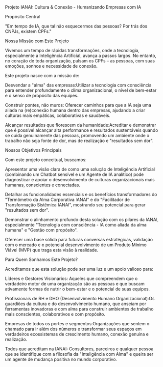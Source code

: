 Projeto IANAI: Cultura & Conexão - Humanizando Empresas com IA

Propósito Central

"Em tempo de IA, que tal não esquecermos das pessoas? Por trás dos CNPJs, existem CPFs."


Nossa Missão com Este Projeto

Vivemos um tempo de rápidas transformações, onde a tecnologia, especialmente a Inteligência Artificial, avança a passos largos. No entanto, no coração de toda organização, pulsam os CPFs – as pessoas, com suas emoções, sonhos e necessidade de conexão.

Este projeto nasce com a missão de:

Desvendar a "alma" das empresas:Utilizar a tecnologia com consciência para entender profundamente o clima organizacional, o nível de bem-estar e o senso de propósito das equipes.

Construir pontes, não muros: Oferecer caminhos para que a IA seja uma aliada na (re)conexão humana dentro das empresas, ajudando a criar culturas mais empáticas, colaborativas e saudáveis.

Alcançar resultados que florescem da humanidade:Acreditar e demonstrar que é possível alcançar alta performance e resultados sustentáveis quando se cuida genuinamente das pessoas, promovendo um ambiente onde o trabalho não seja fonte de dor, mas de realização e "resultados sem dor".

Nossos Objetivos Principais

Com este projeto conceitual, buscamos:

Apresentar uma visão clara de como uma solução de Inteligência Artificial (combinando um Chatbot sensível e um Agente de IA analítico) pode diagnosticar e apoiar o desenvolvimento de culturas organizacionais mais humanas, conscientes e conectadas.

Detalhar as funcionalidades essenciais e os benefícios transformadores do "Termômetro da Alma Corporativa IANAI" e do "Facilitador de Transformação Sistêmica IANAI", mostrando seu potencial para gerar "resultados sem dor".

Demonstrar o alinhamento profundo desta solução com os pilares da IANAI, especialmente "Tecnologia com consciência - IA como aliada da alma humana" e "Gestão com propósito".

Oferecer uma base sólida para futuras conversas estratégicas, validação com o mercado e o potencial desenvolvimento de um Produto Mínimo Viável (MVP) que traga esta visão à realidade.

Para Quem Sonhamos Este Projeto?

Acreditamos que esta solução pode ser uma luz e um apoio valioso para:

Líderes e Gestores Visionários: Aqueles que compreendem que o verdadeiro motor de uma organização são as pessoas e que buscam ativamente formas de nutrir o bem-estar e o potencial de suas equipes.

Profissionais de RH e DHO (Desenvolvimento Humano Organizacional):Os guardiões da cultura e do desenvolvimento humano, que anseiam por ferramentas inovadoras e com alma para construir ambientes de trabalho mais conscientes, colaborativos e com propósito.

Empresas de todos os portes e segmentos:Organizações que sentem o chamado para ir além dos números e transformar seus espaços em verdadeiros ecossistemas de crescimento humano, conexão genuína e realização.

Todos que acreditam na IANAI: Consultores, parceiros e qualquer pessoa que se identifique com a filosofia da "Inteligência com Alma" e queira ser um agente de mudança positiva no mundo corporativo.

